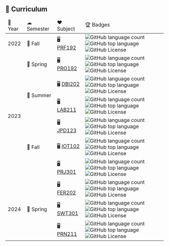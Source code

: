 ## 📖 Curriculum

<table>
    <thead>
        <tr>
            <td>📅 Year</td>
            <td>☁ Semester</td>
            <td>❤️ Subject</td>
            <td>🏆 Badges</td>
        </tr>
    </thead>
    <tbody>
        <tr>
            <td>2022</td>
            <td>🍁 Fall</td>
            <td>
                🖥 <a href="https://github.com/fptqnk17/PRF192">PRF192</a>
            </td>
            <td>
                <img alt="GitHub language count" src="https://img.shields.io/github/languages/count/fptqnk17/PRF192">
                <img alt="GitHub top language" src="https://img.shields.io/github/languages/top/fptqnk17/PRF192">
                <img alt="GitHub License" src="https://img.shields.io/github/license/fptqnk17/PRF192">
            </td>
        </tr>
        <tr>
            <td rowspan="6">2023</td>
            <td>🌱 Spring</td>
            <td>
                🖥 <a href="https://github.com/fptqnk17/PRO192">PRO192</a>
            </td>
            <td>
                <img alt="GitHub language count" src="https://img.shields.io/github/languages/count/fptqnk17/PRO192">
                <img alt="GitHub top language" src="https://img.shields.io/github/languages/top/fptqnk17/PRO192">
                <img alt="GitHub License" src="https://img.shields.io/github/license/fptqnk17/PRO192">
            </td>
        </tr>
        <tr>
            <td rowspan="2">🌊 Summer</td>
            <td>
                🖥 <a href="https://github.com/fptqnk17/DBI202">DBI202</a>
            </td>
            <td>
                <img alt="GitHub language count" src="https://img.shields.io/github/languages/count/fptqnk17/DBI202">
                <img alt="GitHub top language" src="https://img.shields.io/github/languages/top/fptqnk17/DBI202">
                <img alt="GitHub License" src="https://img.shields.io/github/license/fptqnk17/DBI202">
            </td>
        </tr>
        <tr>
            <td>
                🖥 <a href="https://github.com/fptqnk17/LAB211">LAB211</a>
            </td>
            <td>
                <img alt="GitHub language count" src="https://img.shields.io/github/languages/count/fptqnk17/LAB211">
                <img alt="GitHub top language" src="https://img.shields.io/github/languages/top/fptqnk17/LAB211">
                <img alt="GitHub License" src="https://img.shields.io/github/license/fptqnk17/LAB211">
            </td>
        </tr>
        <tr>
            <td rowspan="3">🍂 Fall</td>
            <td>
                🖥 <a href="https://github.com/fptqnk17/JPD123">JPD123</a>
            </td>
            <td>
                <img alt="GitHub language count" src="https://img.shields.io/github/languages/count/fptqnk17/JPD123">
                <img alt="GitHub top language" src="https://img.shields.io/github/languages/top/fptqnk17/JPD123">
                <img alt="GitHub License" src="https://img.shields.io/github/license/fptqnk17/JPD123">
            </td>
        </tr>
        <tr>
            <td>
                🖥 <a href="https://github.com/fptqnk17/IOT102">IOT102</a>
            </td>
            <td>
                <img alt="GitHub language count" src="https://img.shields.io/github/languages/count/fptqnk17/IOT102">
                <img alt="GitHub top language" src="https://img.shields.io/github/languages/top/fptqnk17/IOT102">
                <img alt="GitHub License" src="https://img.shields.io/github/license/fptqnk17/IOT102">
            </td>
        </tr>
        <tr>
            <td>
                🖥 <a href="https://github.com/fptqnk17/PRJ301">PRJ301</a>
            </td>
            <td>
                <img alt="GitHub language count" src="https://img.shields.io/github/languages/count/fptqnk17/PRJ301">
                <img alt="GitHub top language" src="https://img.shields.io/github/languages/top/fptqnk17/PRJ301">
                <img alt="GitHub License" src="https://img.shields.io/github/license/fptqnk17/PRJ301">
            </td>
        </tr>
        <tr>
            <td rowspan="3">2024</td>
            <td rowspan="3">🌸 Spring</td>
            <td>
                🖥 <a href="https://github.com/fptqnk17/FER202">FER202</a>
            </td>
            <td>
                <img alt="GitHub language count" src="https://img.shields.io/github/languages/count/fptqnk17/FER202">
                <img alt="GitHub top language" src="https://img.shields.io/github/languages/top/fptqnk17/FER202">
                <img alt="GitHub License" src="https://img.shields.io/github/license/fptqnk17/FER202">
            </td>
        </tr>
        <tr>
            <td>
                🖥 <a href="https://github.com/fptqnk17/SWT301">SWT301</a>
            </td>
            <td>
                <img alt="GitHub language count" src="https://img.shields.io/github/languages/count/fptqnk17/SWT301">
                <img alt="GitHub top language" src="https://img.shields.io/github/languages/top/fptqnk17/SWT301">
                <img alt="GitHub License" src="https://img.shields.io/github/license/fptqnk17/SWT301">
            </td>
        </tr>
        <tr>
            <td>
                🖥 <a href="https://github.com/fptqnk17/PRN211">PRN211</a>
            </td>
            <td>
                <img alt="GitHub language count" src="https://img.shields.io/github/languages/count/fptqnk17/PRN211">
                <img alt="GitHub top language" src="https://img.shields.io/github/languages/top/fptqnk17/PRN211">
                <img alt="GitHub License" src="https://img.shields.io/github/license/fptqnk17/PRN211">
            </td>
        </td>
    </tbody>
</table>